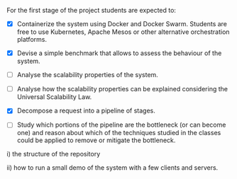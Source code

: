 For the first stage of the project students are expected to:

- [x] Containerize the system using Docker and Docker Swarm. Students are free to
use Kubernetes, Apache Mesos or other alternative orchestration platforms.
- [x] Devise a simple benchmark that allows to assess the behaviour of the system.

- [ ] Analyse the scalability properties of the system.
- [ ] Analyse how the scalability properties can be explained considering the
Universal Scalability Law.

- [X] Decompose a request into a pipeline of stages.
- [ ] Study which portions of the pipeline are the bottleneck (or can become one) and
reason about which of the techniques studied in the classes could be applied
to remove or mitigate the bottleneck.

i) the structure of the repository


ii) how to run a small demo of the system with a few clients and
servers.